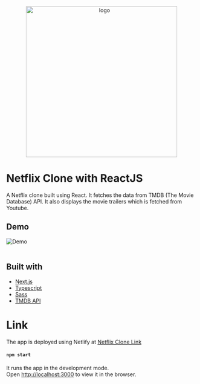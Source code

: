 <div align="center">
<img src="https://user-images.githubusercontent.com/99184393/211183762-03b6e9b4-9fcd-4874-a0e4-20cf00537c06.gif" alt="logo" width="400" height="auto" />
</div>

# Netflix Clone with ReactJS
A Netflix clone built using React. It fetches the data from TMDB (The Movie Database) API. It also displays the movie trailers which is fetched from Youtube.

## Demo
![Demo](/public/assets/demo.gif)
<br />
<br />

## Built with
* [Next.js](https://nextjs.org/)
* [Typescript](https://www.typescriptlang.org/)
* [Sass](https://sass-lang.com/)
* [TMDB API](https://www.themoviedb.org/)

# Link

The app is deployed using Netlify at [Netflix Clone Link](https://netflix-clone-v3.netlify.app/)

#### `npm start`

It runs the app in the development mode.<br />
Open [http://localhost:3000](http://localhost:3000) to view it in the browser. 
